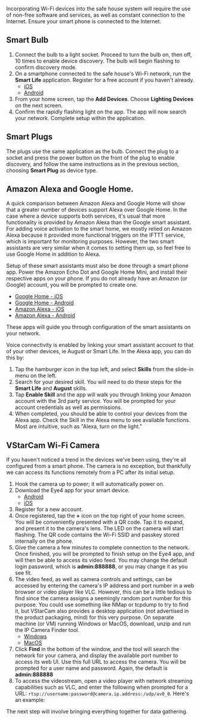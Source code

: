 Incorporating Wi-Fi devices into the safe house system will require the use of non-free software and services, as well as constant connection to the Internet. Ensure your smart phone is connected to the Internet.

## Smart Bulb
1. Connect the bulb to a light socket. Proceed to turn the bulb on, then off, 10 times to enable device discovery. The bulb will begin flashing to confirm discovery mode.
2. On a smartphone connected to the safe house's Wi-Fi network, run the **Smart Life** application. Register for a free account if you haven't already.
   * [iOS](https://itunes.apple.com/us/app/smart-life-smart-living/id1115101477?mt=8)
   * [Android](https://play.google.com/store/apps/details?id=com.tuya.smartlife&hl=en_US)
4. From your home screen, tap the **Add Devices**. Choose **Lighting Devices** on the next screen.
5. Confirm the rapidly flashing light on the app. The app will now search your network. Complete setup within the application.

## Smart Plugs
The plugs use the same application as the bulb. Connect the plug to a socket and press the power button on the front of the plug to enable discovery, and follow the same instructions as in the previous section, choosing **Smart Plug** as device type.

## Amazon Alexa and Google Home.
A quick comparison between Amazon Alexa and Google Home will show that a greater number of devices support Alexa over Google Home. In the case where a device supports both services, it's usual that more functionality is provided by Amazon Alexa than the Google smart assistant. For adding voice activation to the smart home, we mostly relied on Amazon Alexa because it provided more functional triggers on the IFTTT service, which is important for monitoring purposes. However, the two smart assistants are very similar when it comes to setting them up, so feel free to use Google Home in addition to Alexa.

Setup of these smart assistants must also be done through a smart phone app. Power the Amazon Echo Dot and Google Home Mini, and install their respective apps on your phone. If you do not already have an Amazon (or Google) account, you will be prompted to create one.
* [Google Home - iOS](https://itunes.apple.com/us/app/google-home/id680819774?mt=8)
* [Google Home - Android](https://play.google.com/store/apps/details?id=com.google.android.apps.chromecast.app)
* [Amazon Alexa - iOS](https://itunes.apple.com/us/app/amazon-alexa/id944011620?mt=8)
* [Amazon Alexa - Android](https://play.google.com/store/apps/details?id=com.amazon.dee.app&hl=en_US)

These apps will guide you through configuration of the smart assistants on your network.

Voice connectivity is enabled by linking your smart assistant account to that of your other devices, ie August or Smart Life. In the Alexa app, you can do this by:
1. Tap the hamburger icon in the top left, and select **Skills** from the slide-in menu on the left.
2. Search for your desired skill. You will need to do these steps for the **Smart Life** and **August** skills.
3. Tap **Enable Skill** and the app will walk you through linking your Amazon account with the 3rd party service. You will be prompted for your account credentials as well as permissions.
4. When completed, you should be able to control your devices from the Alexa app. Check the Skill in the Alexa menu to see available functions. Most are intuitive, such as "Alexa, turn on the light."

## VStarCam Wi-Fi Camera
If you haven't noticed a trend in the devices we've been using, they're all configured from a smart phone. The camera is no exception, but thankfully we can access its functions remotely from a PC after its initial setup.
1. Hook the camera up to power; it will automatically power on.
2. Download the Eye4 app for your smart device.
    * [Android](https://play.google.com/store/apps/details?id=vstc.vscam.client&hl=en_US)
    * [iOS](https://itunes.apple.com/us/app/eye4/id642266858?mt=8)
3. Register for a new account.
4. Once registered, tap the **+** icon on the top right of your home screen. You will be conveniently presented with a QR code. Tap it to expand, and present it to the camera's lens. The LED on the camera will start flashing. The QR code contains the Wi-Fi SSID and passkey stored internally on the phone.
5. Give the camera a few minutes to complete connection to the network. Once finished, you will be prompted to finish setup on the Eye4 app, and will then be able to access its video feed. You may change the default login password, which is **admin:888888**, or you may change it as you see fit.
6. The video feed, as well as camera controls and settings, can be accessed by entering the camera's IP address and port number in a web browser or video player like VLC. However, this can be a little tedious to find since the camera assigns a seemingly random port number for this purpose. You could use something like NMap or tcpdump to try to find it, but VStarCam also provides a desktop application (not advertised in the product packaging, mind) for this very purpose. On separate machine (or VM) running Windows or MacOS, download, unzip and run the IP Camera Finder tool.
   * [Windows](http://download2.eye4.cn/download2/application/app-find-vstarcam.zip)
   * [MacOS](http://download2.eye4.cn/download2/application/app-Find-T-Mac.zip)
7. Click **Find** in the bottom of the window, and the tool will search the network for your camera, and display the available port number to access its web UI. Use this full URL to access the camera. You will be prompted for a user name and password. Again, the default is **admin:888888**
8. To access the videostream, open a video player with network streaming capabilities such as VLC, and enter the following when prompted for a URL:
`rtsp://username:password@camera.ip.address:/udp/av0_0`.
Here's an example:



The next step will involve bringing everything together for data gathering.
